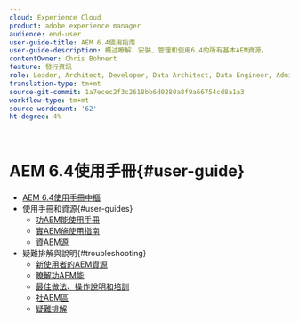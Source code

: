 ```yaml
---
cloud: Experience Cloud
product: adobe experience manager
audience: end-user
user-guide-title: AEM 6.4使用指南
user-guide-description: 概述瞭解、安裝、管理和使用6.4的所有基本AEM資源。
contentOwner: Chris Bohnert
feature: 發行資訊
role: Leader, Architect, Developer, Data Architect, Data Engineer, Administrator, Business Practitioner
translation-type: tm+mt
source-git-commit: 1a7ecec2f3c2618bb6d0280a8f9a66754cd8a1a3
workflow-type: tm+mt
source-wordcount: '62'
ht-degree: 4%

---
```



# AEM 6.4使用手冊{#user-guide}

+ [AEM 6.4使用手冊中樞](home.md)
+ 使用手冊和資源{#user-guides}
   + [功AEM能使用手冊](capabilities.md)
   + [實AEM施使用指南](implementation.md)
   + [資AEM源](resources.md)
+ 疑難排解與說明{#troubleshooting}
   + [新使用者的AEM資源](new.md)
   + [瞭解功AEM能](learn.md)
   + [最佳做法、操作說明和培訓](best-practice.md)
   + [社AEM區](community.md)
   + [疑難排解](troubleshooting.md)
